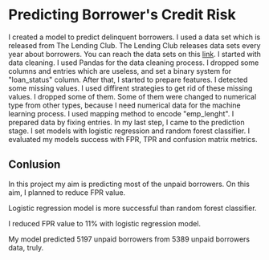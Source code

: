 # Predicting Borrower's Credit Risk
I created a model to predict delinquent borrowers. I used a data set which is released from The Lending Club. The Lending Club releases data sets every year about borrowers. You can reach the data sets on this [link](https://www.lendingclub.com/auth/login?login_url=%2Fstatistics%2Fadditional-statistics%3F). I started with data cleaning. I used Pandas for the data cleaning process. I dropped some columns and entries which are useless, and set a binary system for "loan_status" column. After that, I started to prepare features. I detected some missing values. I used diffirent strategies to get rid of these missing values. I dropped some of them. Some of them were changed to numerical type from other types, because I need numerical data for the machine learning process. I used mapping method to encode "emp_lenght". I prepared data by fixing entries. 
In my last step, I came to the prediction stage. I set models with logistic regression and random forest classifier. I evaluated my models success with FPR, TPR and confusion matrix metrics. 

## Conlusion
In this project my aim is predicting most of the unpaid borrowers. On this aim, I planned to reduce FPR value. 

Logistic regression model is more successful than random forest classifier.

I reduced FPR value to 11% with logistic regression model. 

My model predicted 5197 unpaid borrowers from 5389 unpaid borrowers data, truly. 


